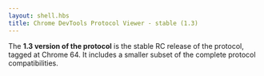 ```yaml
---
layout: shell.hbs
title: Chrome DevTools Protocol Viewer - stable (1.3)
---
```

The **1.3 version of the protocol** is the  stable RC release of the protocol, tagged at Chrome 64.
It includes a smaller subset of the complete protocol compatibilities.
